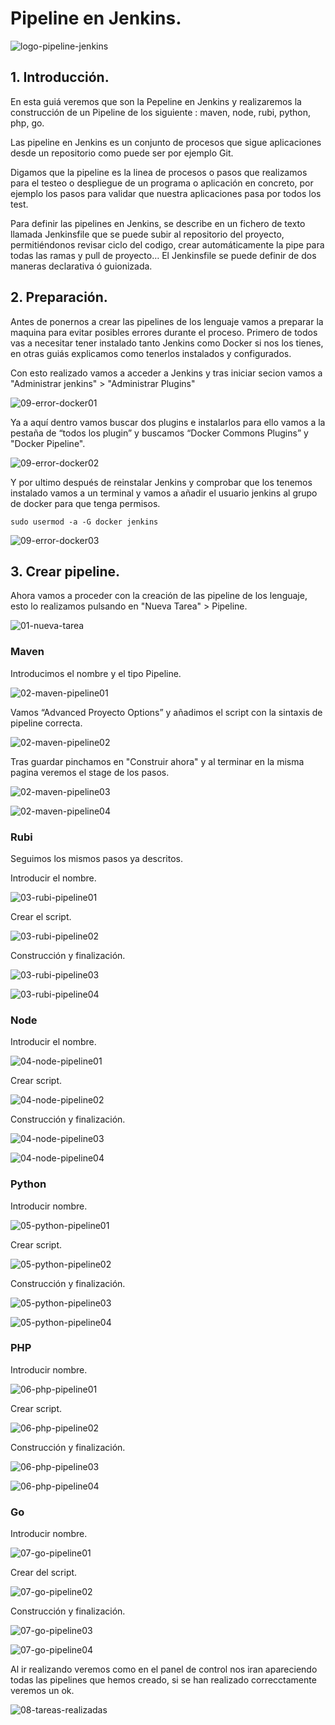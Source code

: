 
# Pipeline en Jenkins.

![logo-pipeline-jenkins](capturas/logo-pipeline-jenkins.png)

## 1. Introducción.

En esta guiá veremos que son la Pepeline en Jenkins y realizaremos la construcción de un Pipeline de los siguiente : maven,  node, rubi, python, php, go.

Las pipeline en Jenkins es un conjunto de procesos que sigue aplicaciones desde un repositorio como puede ser por ejemplo Git.

Digamos que la pipeline es la linea de procesos o pasos que realizamos para el testeo o despliegue de un programa o aplicación en concreto, por ejemplo los pasos para validar que nuestra aplicaciones pasa por todos los test.

Para definir las pipelines en Jenkins, se describe en un fichero de texto llamada Jenkinsfile que se puede subir al repositorio del proyecto, permitiéndonos revisar ciclo del codigo, crear automáticamente la pipe para todas las ramas y pull de proyecto… El Jenkinsfile se puede definir de dos maneras declarativa ó guionizada.


## 2. Preparación. 
Antes de ponernos a crear las pipelines de los lenguaje vamos a preparar la maquina para evitar posibles errores durante el proceso.
Primero de todos vas a necesitar tener instalado tanto Jenkins como Docker si nos los tienes, en otras guiás explicamos como tenerlos instalados y configurados.

Con esto realizado vamos a acceder a Jenkins y tras iniciar secion vamos a "Administrar jenkins" > "Administrar Plugins"

![09-error-docker01](capturas/09-error-docker01.PNG)


Ya a aquí dentro vamos buscar dos plugins e instalarlos para ello vamos a la pestaña de “todos los plugin” y buscamos “Docker Commons Plugins” y "Docker Pipeline".

![09-error-docker02](capturas/09-error-docker02.PNG)


Y por ultimo después de reinstalar Jenkins y comprobar que los tenemos instalado vamos a un terminal y vamos a añadir el usuario jenkins al grupo de docker para que tenga permisos.

``` 
sudo usermod -a -G docker jenkins
```

![09-error-docker03](capturas/09-error-docker03.PNG)

## 3. Crear pipeline.
Ahora vamos a proceder con la creación de las pipeline de los lenguaje, esto lo realizamos pulsando en "Nueva Tarea" > Pipeline.

![01-nueva-tarea](capturas/01-nueva-tarea.PNG)


### Maven

Introducimos el nombre y el tipo Pipeline.

![02-maven-pipeline01](capturas/02-maven-pipeline01.PNG)

Vamos “Advanced Proyecto Options” y añadimos el script con la sintaxis de pipeline correcta.

![02-maven-pipeline02](capturas/02-maven-pipeline02.PNG)

Tras guardar pinchamos en "Construir ahora" y al terminar en la misma pagina veremos el stage de los pasos.

![02-maven-pipeline03](capturas/02-maven-pipeline03.PNG)

![02-maven-pipeline04](capturas/02-maven-pipeline04.PNG)

### Rubi
Seguimos los mismos pasos ya descritos.

Introducir el nombre.

![03-rubi-pipeline01](capturas/03-rubi-pipeline01.PNG)

Crear el script.

![03-rubi-pipeline02](capturas/03-rubi-pipeline02.PNG)

Construcción y finalización.

![03-rubi-pipeline03](capturas/03-rubi-pipeline03.PNG)

![03-rubi-pipeline04](capturas/03-rubi-pipeline04.PNG)

### Node
Introducir el nombre.

![04-node-pipeline01](capturas/04-node-pipeline01.PNG)

Crear script.

![04-node-pipeline02](capturas/04-node-pipeline02.PNG)

Construcción y finalización.

![04-node-pipeline03](capturas/04-node-pipeline03.PNG)

![04-node-pipeline04](capturas/04-node-pipeline04.PNG)


### Python

Introducir nombre.

![05-python-pipeline01](capturas/05-python-pipeline01.PNG)

Crear script.

![05-python-pipeline02](capturas/05-python-pipeline02.PNG)

Construcción y finalización.

![05-python-pipeline03](capturas/05-python-pipeline03.PNG)

![05-python-pipeline04](capturas/05-python-pipeline04.PNG)

### PHP

Introducir nombre.

![06-php-pipeline01](capturas/06-php-pipeline01.PNG)

Crear script.

![06-php-pipeline02](capturas/06-php-pipeline02.PNG)

Construcción y finalización.

![06-php-pipeline03](capturas/06-php-pipeline03.PNG)

![06-php-pipeline04](capturas/06-php-pipeline04.PNG)

### Go

Introducir nombre.

![07-go-pipeline01](capturas/07-go-pipeline01.PNG)

Crear del script.

![07-go-pipeline02](capturas/07-go-pipeline02.PNG)

Construcción y finalización.

![07-go-pipeline03](capturas/07-go-pipeline03.PNG)

![07-go-pipeline04](capturas/07-go-pipeline04.PNG)


Al ir realizando veremos como en el panel de control nos iran apareciendo todas las pipelines que hemos creado, si se han realizado correcctamente veremos un ok.

![08-tareas-realizadas](capturas/08-tareas-realizadas.PNG)
